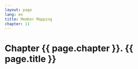 ```yaml
---
layout: page
lang: en
title: Member Mapping
chapter: 11
---
```


# Chapter {{ page.chapter }}. {{ page.title }}

